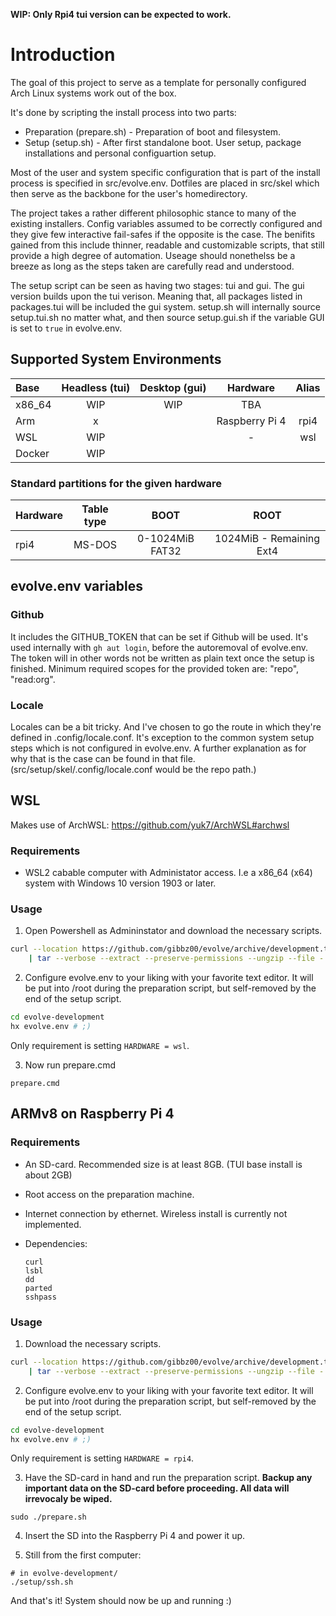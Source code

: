 **WIP: Only Rpi4 tui version can be expected to work.**

# Introduction

The goal of this project to serve as a template for personally configured Arch Linux systems work out of the box. 

It's done by scripting the install process into two parts:

* Preparation (prepare.sh) - Preparation of boot and filesystem.
* Setup (setup.sh) - After first standalone boot. User setup, package installations and personal configuartion setup.

Most of the user and system specific configuration that is part of the install process is specified in src/evolve.env. 
Dotfiles are placed in src/skel which then serve as the backbone for the user's homedirectory. 

The project takes a rather different philosophic stance to many of the existing installers.
Config variables assumed to be correctly configured and they give few interactive fail-safes if the opposite is the case.
The benifits gained from this include thinner, readable and customizable scripts, that still provide a high degree of automation. 
Useage should nonethelss be a breeze as long as the steps taken are carefully read and understood.

The setup script can be seen as having two stages: tui and gui.
The gui version builds upon the tui verison.
Meaning that, all packages listed in packages.tui will be included the gui system.
setup.sh will internally source setup.tui.sh no matter what, and then source setup.gui.sh if the variable GUI is set to `true` in evolve.env.

## Supported System Environments

| Base   | Headless (tui) | Desktop (gui) | Hardware       | Alias |
| :---   | :---:          | :---:         | :---:          | :---: | 
| x86_64 | WIP           | WIP          | TBA            |       | 
| Arm    | x              |               | Raspberry Pi 4 | rpi4  | 
| WSL    | WIP              |               | -              | wsl   | 
| Docker | WIP           |               |                |       | 

### Standard partitions for the given hardware

| Hardware              | Table type   | BOOT              | ROOT                      |
| :---                  | :---:        | :---:             | :---:                     |
| rpi4        | MS-DOS       | 0-1024MiB FAT32   | 1024MiB - Remaining Ext4            |

## evolve.env variables

### Github

It includes the GITHUB_TOKEN that can be set if Github will be used.
It's used internally with `gh aut login`, before the autoremoval of evolve.env.
The token will in other words not be written as plain text once the setup is finished. 
Minimum required scopes for the provided token are: "repo", "read:org".
 
### Locale

Locales can be a bit tricky.
And I've chosen to go the route in which they're defined in .config/locale.conf.
It's exception to the common system setup steps which is not configured in evolve.env. 
A further explanation as for why that is the case can be found in that file.
(src/setup/skel/.config/locale.conf would be the repo path.)

## WSL

Makes use of ArchWSL: https://github.com/yuk7/ArchWSL#archwsl

### Requirements

* WSL2 cabable computer with Administator access. I.e a x86_64 (x64) system with Windows 10 version 1903 or later.

### Usage

1. Open Powershell as Admininstator and download the necessary scripts.

```bash
curl --location https://github.com/gibbz00/evolve/archive/development.tar.gz \
    | tar --verbose --extract --preserve-permissions --ungzip --file -
```


2. Configure evolve.env to your liking with your favorite text editor. It will be put into /root during the preparation script, but self-removed by the end of the setup script.

```bash
cd evolve-development
hx evolve.env # ;)
```

Only requirement is setting `HARDWARE = wsl`.

3. Now run prepare.cmd

```
prepare.cmd
```

 ## ARMv8 on Raspberry Pi 4

### Requirements

* An SD-card. Recommended size is at least 8GB. (TUI base install is about 2GB)
* Root access on the preparation machine.
* Internet connection by ethernet. Wireless install is currently not implemented.
* Dependencies: 
    
    ```
    curl
    lsbl
    dd
    parted
    sshpass
    ```

### Usage

1. Download the necessary scripts.

```bash
curl --location https://github.com/gibbz00/evolve/archive/development.tar.gz \
    | tar --verbose --extract --preserve-permissions --ungzip --file -
```

2. Configure evolve.env to your liking with your favorite text editor. It will be put into /root during the preparation script, but self-removed by the end of the setup script.

```bash
cd evolve-development
hx evolve.env # ;)
```

Only requirement is setting `HARDWARE = rpi4`.

3. Have the SD-card in hand and run the preparation script. **Backup any important data on the SD-card before proceeding. All data will irrevocaly be wiped.**

```
sudo ./prepare.sh
```

4. Insert the SD into the Raspberry Pi 4 and power it up.

5. Still from the first computer:

```
# in evolve-development/
./setup/ssh.sh
```
And that's it! System should now be up and running :)
